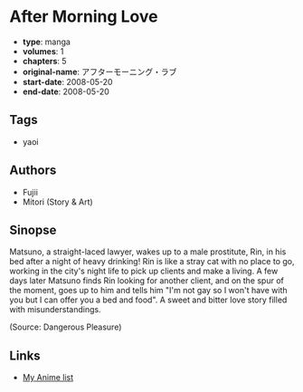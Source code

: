 # After Morning Love

-   **type**: manga
-   **volumes**: 1
-   **chapters**: 5
-   **original-name**: アフターモーニング・ラブ
-   **start-date**: 2008-05-20
-   **end-date**: 2008-05-20

## Tags

-   yaoi

## Authors

-   Fujii
-   Mitori (Story & Art)

## Sinopse

Matsuno, a straight-laced lawyer, wakes up to a male prostitute, Rin, in his bed after a night of heavy drinking! Rin is like a stray cat with no place to go, working in the city's night life to pick up clients and make a living. A few days later Matsuno finds Rin looking for another client, and on the spur of the moment, goes up to him and tells him "I'm not gay so I won't have with you but I can offer you a bed and food". A sweet and bitter love story filled with misunderstandings.

(Source: Dangerous Pleasure)

## Links

-   [My Anime list](https://myanimelist.net/manga/43719/After_Morning_Love)
